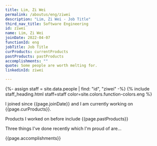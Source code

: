 ```yaml
---
title: Lim, Zi Wei
permalink: /aboutus/eng/ziwei
description: "Lim, Zi Wei - Job Title"
third_nav_title: Software Engineering
id: ziwei
name: Lim, Zi Wei
joinDate: 2022-04-07
functionId: eng
jobTitle: Job Title
curProducts: currentProducts
pastProducts: pastProducts
accomplishments: ""
quote: Some people are worth melting for.
linkedinId: ziwei

---
```


{%- assign staff = site.data.people | find: "id", "ziwei" -%}
{% include staff_heading.html staff=staff color=site.colors.function-colors.eng %}

<p>I joined since {{page.joinDate}} and I am currently working on {{page.curProducts}}.</p>

<p>Products I worked on before include {{page.pastProducts}}</p>

<p>Three things I've done recently which I'm proud of are...</p>
{{page.accomplishments}}
